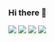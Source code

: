 ### Hi there 👋

<!--
**kk2415/kk2415** is a ✨ _special_ ✨ repository because its `README.md` (this file) appears on your GitHub profile.

Here are some ideas to get you started:

- 🔭 I’m currently working on ...
- 🌱 I’m currently learning ...
- 👯 I’m looking to collaborate on ...
- 🤔 I’m looking for help with ...
- 💬 Ask me about ...
- 📫 How to reach me: ...
- 😄 Pronouns: ...
- ⚡ Fun fact: ...
-->
<a href="https://profile.intra.42.fr/users/kyunkim"><img src="https://img.shields.io/badge/42Seoul-000000?style=for-the-badge&logo=42&logoColor=white"/></a>
<a href="https://velog.io/@enter"><img src="https://img.shields.io/badge/VELOG-FF5722?style=for-the-badge&logo=Blogger&logoColor=white"/></a>
<img src="https://img.shields.io/badge/42.4.kyunkim@gmail.com-EA4335?style=for-the-badge&logo=Gmail&logoColor=white"/></a>
<img src="https://img.shields.io/badge/C-A8B9CC?style=for-the-badge&logo=C&logoColor=white"/></a>
